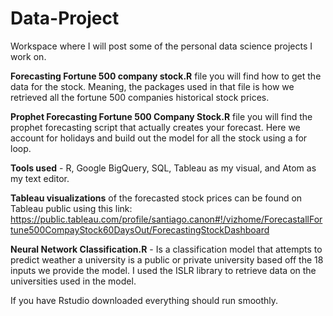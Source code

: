 # Data-Project

Workspace where I will post some of the personal data science projects I work on.

**Forecasting Fortune 500 company stock.R** file you will find how to get the data for the stock. Meaning, the packages used in that file is how we retrieved all the fortune 500 companies historical stock prices.

**Prophet Forecasting Fortune 500 Company Stock.R** file you will find the prophet forecasting script that actually creates your forecast. Here we account for holidays and build out the model for all the stock using a for loop.

**Tools used** - R, Google BigQuery, SQL, Tableau as my visual, and Atom as my text editor.

**Tableau visualizations** of the forecasted stock prices can be found on Tableau public using this link: https://public.tableau.com/profile/santiago.canon#!/vizhome/ForecastallFortune500CompayStock60DaysOut/ForecastingStockDashboard

**Neural Network Classification.R** - Is a classification model that attempts to predict weather a university is a public or private university based off the 18 inputs we provide the model. I used the ISLR library to retrieve data on the universities used in the model.

 If you have Rstudio downloaded everything should run smoothly.
